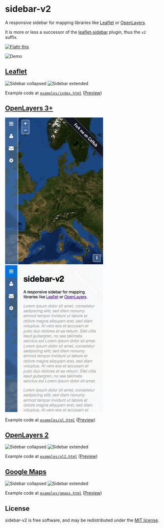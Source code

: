 # sidebar-v2

A responsive sidebar for mapping libraries like [Leaflet](#leaflet) or [OpenLayers](#openlayers-3).

It is more or less a successor of the [leaflet-sidebar](https://github.com/turbo87/leaflet-sidebar/) plugin, thus the `v2` suffix.

<a href="https://flattr.com/submit/auto?user_id=turbo&url=https%3A%2F%2Fgithub.com%2FTurbo87%2Fsidebar-v2" target="_blank"><img src="https://api.flattr.com/button/flattr-badge-large.png" alt="Flattr this" title="Flattr this" border="0"></a>

![Demo](doc/sidebar-v2.gif)


## [Leaflet](http://leafletjs.com/)

![Sidebar collapsed](doc/leaflet-1.png) ![Sidebar extended](doc/leaflet-2.png)

Example code at [`examples/index.html`](examples/index.html) ([Preview](http://turbo87.github.io/sidebar-v2/examples/index.html))


## [OpenLayers 3+](http://openlayers.org/)

![Sidebar collapsed](doc/ol-1.png) ![Sidebar extended](doc/ol-2.png)

Example code at [`examples/ol.html`](examples/ol.html) ([Preview](http://turbo87.github.io/sidebar-v2/examples/ol.html))


## [OpenLayers 2](http://openlayers.org/two/)

![Sidebar collapsed](doc/ol2-1.png) ![Sidebar extended](doc/ol2-2.png)

Example code at [`examples/ol2.html`](examples/ol2.html) ([Preview](http://turbo87.github.io/sidebar-v2/examples/ol2.html))


## [Google Maps](https://developers.google.com/maps/)

![Sidebar collapsed](doc/gmaps-1.png) ![Sidebar extended](doc/gmaps-2.png)

Example code at [`examples/gmaps.html`](examples/gmaps.html) ([Preview](http://turbo87.github.io/sidebar-v2/examples/gmaps.html))


## License

sidebar-v2 is free software, and may be redistributed under the [MIT license](LICENSE).

